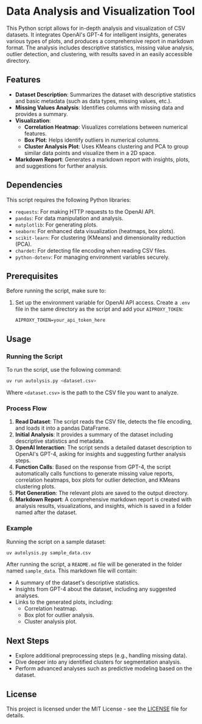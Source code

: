 # Data Analysis and Visualization Tool

This Python script allows for in-depth analysis and visualization of CSV datasets. It integrates OpenAI's GPT-4 for intelligent insights, generates various types of plots, and produces a comprehensive report in markdown format. The analysis includes descriptive statistics, missing value analysis, outlier detection, and clustering, with results saved in an easily accessible directory.

## Features

- **Dataset Description**: Summarizes the dataset with descriptive statistics and basic metadata (such as data types, missing values, etc.).
- **Missing Values Analysis**: Identifies columns with missing data and provides a summary.
- **Visualization**:
  - **Correlation Heatmap**: Visualizes correlations between numerical features.
  - **Box Plot**: Helps identify outliers in numerical columns.
  - **Cluster Analysis Plot**: Uses KMeans clustering and PCA to group similar data points and visualize them in a 2D space.
- **Markdown Report**: Generates a markdown report with insights, plots, and suggestions for further analysis.
  
## Dependencies

This script requires the following Python libraries:

- `requests`: For making HTTP requests to the OpenAI API.
- `pandas`: For data manipulation and analysis.
- `matplotlib`: For generating plots.
- `seaborn`: For enhanced data visualization (heatmaps, box plots).
- `scikit-learn`: For clustering (KMeans) and dimensionality reduction (PCA).
- `chardet`: For detecting file encoding when reading CSV files.
- `python-dotenv`: For managing environment variables securely.

## Prerequisites

Before running the script, make sure to:

1. Set up the environment variable for OpenAI API access. Create a `.env` file in the same directory as the script and add your `AIPROXY_TOKEN`:

    ```
    AIPROXY_TOKEN=your_api_token_here
    ```

## Usage

### Running the Script

To run the script, use the following command:

```bash
uv run autolysis.py <dataset.csv>
```

Where `<dataset.csv>` is the path to the CSV file you want to analyze.

### Process Flow

1. **Read Dataset**: The script reads the CSV file, detects the file encoding, and loads it into a pandas DataFrame.
2. **Initial Analysis**: It provides a summary of the dataset including descriptive statistics and metadata.
3. **OpenAI Interaction**: The script sends a detailed dataset description to OpenAI's GPT-4, asking for insights and suggesting further analysis steps.
4. **Function Calls**: Based on the response from GPT-4, the script automatically calls functions to generate missing value reports, correlation heatmaps, box plots for outlier detection, and KMeans clustering plots.
5. **Plot Generation**: The relevant plots are saved to the output directory.
6. **Markdown Report**: A comprehensive markdown report is created with analysis results, visualizations, and insights, which is saved in a folder named after the dataset.

### Example

Running the script on a sample dataset:

```bash
uv autolysis.py sample_data.csv
```

After running the script, a `README.md` file will be generated in the folder named `sample_data`. This markdown file will contain:

- A summary of the dataset's descriptive statistics.
- Insights from GPT-4 about the dataset, including any suggested analyses.
- Links to the generated plots, including:
  - Correlation heatmap.
  - Box plot for outlier analysis.
  - Cluster analysis plot.

## Next Steps

- Explore additional preprocessing steps (e.g., handling missing data).
- Dive deeper into any identified clusters for segmentation analysis.
- Perform advanced analyses such as predictive modeling based on the dataset.

## License

This project is licensed under the MIT License - see the [LICENSE](LICENSE) file for details.
